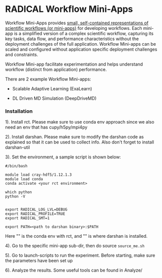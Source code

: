 # RADICAL Workflow Mini-Apps
Workflow Mini-Apps provides [small, self-contained representations of scientific workflows (or mini-apps)](https://arxiv.org/abs/2403.18073) for developing workflows.
Each mini-app is a simplified version of a complex scientific workflow, capturing its key tasks, data flow, and performance characteristics without the deployment challenges of the full application.
Workflow Mini-apps can be scaled and configured without application specific deployment challenges and constraints​.


Workflow Mini-app facilitate experimentation and helps understand workflow (distinct from application) performance.

There are 2 example Workflow Mini-apps:

- Scalable Adaptive Learning (ExaLearn)

- DL Driven MD Simulation (DeepDriveMD)

### Installation
1). Install rct. Please make sure to use conda env approach since we also need an env that has cupy/h5py/mpi4py

2). Install darshan. Please make sure to modify the darshan code as explained so that it can be used to collect info. Also don't forget to install darshan-util

3). Set the environment, a sample script is shown below:

```
#/bin/bash

module load cray-hdf5/1.12.1.3
module load conda
conda activate <your rct environment>

which python
python -V


export RADICAL_LOG_LVL=DEBUG
export RADICAL_PROFILE=TRUE
export RADICAL_SMT=1

export PATH=<path to darshan binary>:$PATH
```

Here "<your rct environment>" is the conda env with rct, and "<path to darshan binary>" is where darshan is installed.

4). Go to the specific mini-app sub-dir, then do source `source_me.sh` 

5). Go to launch-scripts to run the experiment. Before starting, make sure the parameters have been set up

6). Analyze the results. Some useful tools can be found in Analyze/

